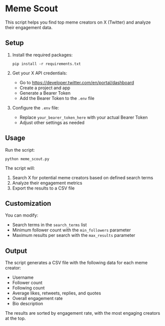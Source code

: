 # Meme Scout

This script helps you find top meme creators on X (Twitter) and analyze their engagement data.

## Setup

1. Install the required packages:
   ```
   pip install -r requirements.txt
   ```

2. Get your X API credentials:
   - Go to https://developer.twitter.com/en/portal/dashboard
   - Create a project and app
   - Generate a Bearer Token
   - Add the Bearer Token to the `.env` file

3. Configure the `.env` file:
   - Replace `your_bearer_token_here` with your actual Bearer Token
   - Adjust other settings as needed

## Usage

Run the script:
```
python meme_scout.py
```

The script will:
1. Search X for potential meme creators based on defined search terms
2. Analyze their engagement metrics
3. Export the results to a CSV file

## Customization

You can modify:
- Search terms in the `search_terms` list
- Minimum follower count with the `min_followers` parameter
- Maximum results per search with the `max_results` parameter

## Output

The script generates a CSV file with the following data for each meme creator:
- Username
- Follower count
- Following count
- Average likes, retweets, replies, and quotes
- Overall engagement rate
- Bio description

The results are sorted by engagement rate, with the most engaging creators at the top.

